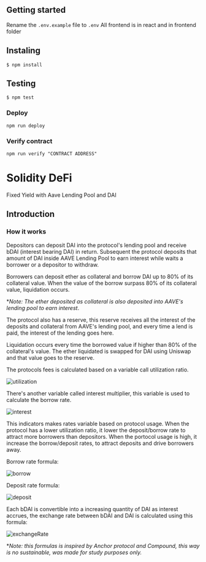 ## Getting started

Rename the `.env.example` file to `.env`
All frontend is in react and in frontend folder

## Instaling

`$ npm install`

## Testing

`$ npm test`

### Deploy

`npm run deploy`

### Verify contract

`npm run verify "CONTRACT ADDRESS"`

# Solidity DeFi

Fixed Yield with Aave Lending Pool and DAI

## Introduction

### How it works

Depositors can deposit DAI into the protocol's lending pool and receive bDAI (interest bearing DAI) in return. Subsequent the protocol deposits that amount of DAI inside AAVE Lending Pool to earn interest while waits a borrower or a depositor to withdraw.

Borrowers can deposit ether as collateral and borrow DAI up to 80% of its collateral value. When the value of the borrow surpass 80% of its collateral value, liquidation occurs.

\*_Note: The ether deposited as collateral is also deposited into AAVE's lending pool to earn interest_.

The protocol also has a reserve, this reserve receives all the interest of the deposits and collateral from AAVE's lending pool, and every time a lend is paid, the interest of the lending goes here.

Liquidation occurs every time the borrowed value if higher than 80% of the collateral's value.
The ether liquidated is swapped for DAI using Uniswap and that value goes to the reserve.

The protocols fees is calculated based on a variable call utilization ratio.

![utilization](https://user-images.githubusercontent.com/19571883/156420444-5765ef4b-5964-4cd0-9166-4e8f4a3217f1.png)

There's another variable called interest multiplier, this variable is used to calculate the borrow rate.

![interest](https://user-images.githubusercontent.com/19571883/156421094-61a6a2f0-38a5-42ff-90f4-62d4ad2c1ec9.png)

This indicators makes rates variable based on protocol usage.
When the protocol has a lower utilization ratio, it lower the deposit/borrow rate to attract more borrowers than depositors.
When the portocol usage is high, it increase the borrow/deposit rates, to attract deposits and drive borrowers away.

Borrow rate formula:

![borrow](https://user-images.githubusercontent.com/19571883/156422249-720a7c42-83c6-44f2-9762-23fbad29f93f.png)

Deposit rate formula:

![deposit](https://user-images.githubusercontent.com/19571883/156422277-84540016-fe1e-4913-b322-f2d4901178bf.png)

Each bDAI is convertible into a increasing quantity of DAI as interest accrues, the exchange rate between bDAI and DAI is calculated using this formula:

![exchangeRate](https://user-images.githubusercontent.com/19571883/156422758-12e88999-80b1-49fd-a625-375640340e94.png)

\*_Note: this formulas is inspired by Anchor protocol and Compound, this way is no sustainable, was made for study purposes only._
